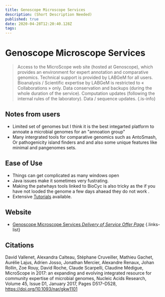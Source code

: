 ```yaml
---
title: Genoscope Microscope Services
description: (Short Description Needed)
published: true
date: 2020-04-28T12:20:40.128Z
tags: 
---
```


# Genoscope Microscope Services

> Access to the MicroScope web site (hosted at Genoscope), which provides an environment for expert annotation and comparative genomics. 
&NewLine;
Technical support is provided by LABGeM for all users. Bioanalysis / Scientific expertise by LABGeM is restricted to « Collaborations » only.
&NewLine;
Data conservation and backups (during the whole duration of the service).  Computation updates (following the internal rules of the laboratory). Data / sequence updates. 
{.is-info}


## Notes from users
- Limited set of genomes but I think it is the best integarted platform to annoate a microbial genomes for an "annoation group" 
- Many intergrated tools for comparative genomics such as AntoSmash, Or pathogenicity island finders   and  and also some unique features like minimal and pangenomes sets. 

## Ease of Use
- Things can get complicated as many windows open
- Java issues make it sometimes very fustrating. 
- Making the patwhays tools linked to BioCyc is also tricky as the if you have not looded the genome a few days ahaead they do not work .
- Extensive [Tutorials](https://microscope.readthedocs.io/en/v3.14.0/) available.

## Website

- [Genoscope Microscope Services *Delivery of Service Offer Page*](https://mage.genoscope.cns.fr/microscope/about/services.php)
{.links-list}

## Citations
David Vallenet, Alexandra Calteau, Stéphane Cruveiller, Mathieu Gachet, Aurélie Lajus, Adrien Josso, Jonathan Mercier, Alexandre Renaux, Johan Rollin, Zoe Rouy, David Roche, Claude Scarpelli, Claudine Médigue, MicroScope in 2017: an expanding and evolving integrated resource for community expertise of microbial genomes, Nucleic Acids Research, Volume 45, Issue D1, January 2017, Pages D517–D528, https://doi.org/10.1093/nar/gkw1101
 